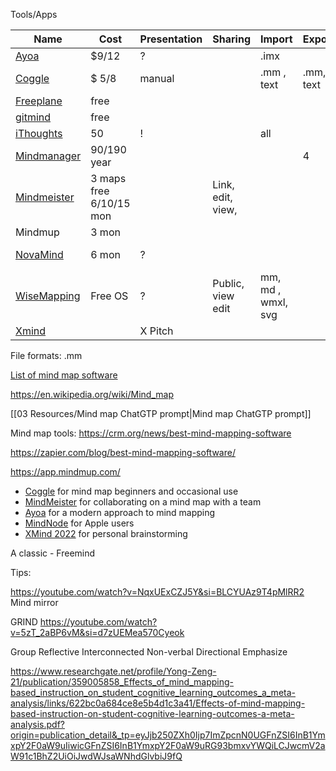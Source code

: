 

Tools/Apps

| Name                                        | Cost                    | Presentation | Sharing           | Import             | Export     | Rating      |
| ------------------------------------------- | ----------------------- | ------------ | ----------------- | ------------------ | ---------- | ----------- |
| [Ayoa](https://app.ayoa.com/)               | $9/12                   | ?            |                   | .imx               |            |             |
| [Coggle](https://coggle.it/)                | $ 5/8                   | manual       |                   | .mm , text         | .mm,  text |             |
| [Freeplane](https://docs.freeplane.org/)    | free                    |              |                   |                    |            |             |
| [gitmind](https://.gitmind.com/)            | free                    |              |                   |                    |            | 3.4         |
| [iThoughts](https://www.toketaware.com/)    | 50                      | !            |                   | all                |            | 5           |
| [Mindmanager](https://www.mindmanager.com)  | 90/190 year             |              |                   |                    | 4          |             |
| [Mindmeister](https://www.mindmeister.com)  | 3 maps free 6/10/15 mon |              | Link, edit, view, |                    |            |             |
| Mindmup                                     | 3 mon                   |              |                   |                    |            |             |
| [NovaMind](https://www.novamind.com/)       | 6 mon                   | ?            |                   |                    |            | crashes :-( |
| [WiseMapping](https://www.wisemapping.com/) | Free OS                 | ?            | Public, view edit | mm, md , wmxl, svg |            |             |
| [Xmind](xmind.works)                        |                         | X Pitch      |                   |                    |            | 4.7         |


File formats:
.mm 

[List of mind map software](https://en.wikipedia.org/wiki/List_of_concept-_and_mind-mapping_software)

https://en.wikipedia.org/wiki/Mind_map

 [[03 Resources/Mind map ChatGTP prompt|Mind map ChatGTP prompt]]

Mind map tools:
https://crm.org/news/best-mind-mapping-software

https://zapier.com/blog/best-mind-mapping-software/

https://app.mindmup.com/

-   [Coggle](https://zapier.com/blog/best-mind-mapping-software/#coggle) for mind map beginners and occasional use
-   [MindMeister](https://zapier.com/blog/best-mind-mapping-software/#mindmeister) for collaborating on a mind map with a team
-   [Ayoa](https://zapier.com/blog/best-mind-mapping-software/#ayoa) for a modern approach to mind mapping
-   [MindNode](https://zapier.com/blog/best-mind-mapping-software/#mindnode) for Apple users
-   [XMind 2022](https://zapier.com/blog/best-mind-mapping-software/#xmind) for personal brainstorming

A classic - 
Freemind

Tips:

https://youtube.com/watch?v=NqxUExCZJ5Y&si=BLCYUAz9T4pMlRR2
Mind mirror


GRIND
https://youtube.com/watch?v=5zT_2aBP6vM&si=d7zUEMea570Cyeok

Group
Reflective
Interconnected
Non-verbal
Directional
Emphasize 


https://www.researchgate.net/profile/Yong-Zeng-21/publication/359005858_Effects_of_mind_mapping-based_instruction_on_student_cognitive_learning_outcomes_a_meta-analysis/links/622bc0a684ce8e5b4d1c3a41/Effects-of-mind-mapping-based-instruction-on-student-cognitive-learning-outcomes-a-meta-analysis.pdf?origin=publication_detail&_tp=eyJjb250ZXh0Ijp7ImZpcnN0UGFnZSI6InB1YmxpY2F0aW9uIiwicGFnZSI6InB1YmxpY2F0aW9uRG93bmxvYWQiLCJwcmV2aW91c1BhZ2UiOiJwdWJsaWNhdGlvbiJ9fQ